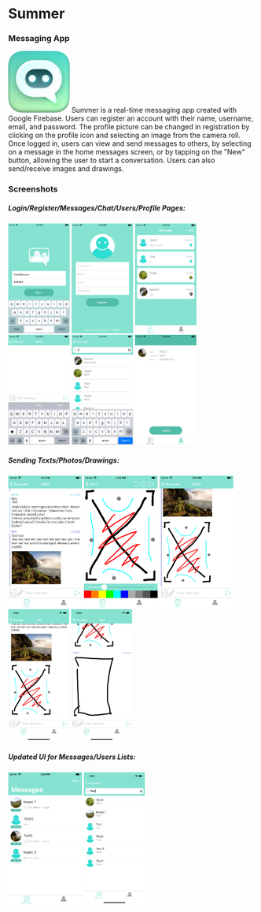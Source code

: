 # Summer
### Messaging App
<img src="screenshots/summerIcon.png" width="125" height="125">
Summer is a real-time messaging app created with Google Firebase. Users can register an account with their name, username, email, and password. The profile picture can be changed in registration by clicking on the profile icon and selecting an image from the camera roll. Once logged in, users can view and send messages to others, by selecting on a message in the home messages screen, or by tapping on the "New" button, allowing the user to start a conversation. Users can also send/receive images and drawings.

### Screenshots
##### Login/Register/Messages/Chat/Users/Profile Pages:
 <img src="screenshots/login2.png" width="125" height="223"> <img src="screenshots/register.png" width="125" height="223"> <img src="screenshots/chatList.png" width="125" height="223"> <img src="screenshots/chat.png" width="125" height="223"> <img src="screenshots/discover.png" width="125" height="223"> <img src="screenshots/profile.png" width="125" height="223"> 
 
##### Sending Texts/Photos/Drawings:
 <img src="screenshots/7messages.png" width="150" height="268"> <img src="screenshots/7draw.png" width="150" height="268"> <img src="screenshots/7messages2.png" width="150" height="268"> <img src="screenshots/Xmessages2.png" width="124" height="268"> <img src="screenshots/Xmessages.png" width="124" height="268">

##### Updated UI for Messages/Users Lists:
 <img src="screenshots/7home.png" width="150" height="268"> <img src="screenshots/Xdiscover.png" width="124" height="268"> 
